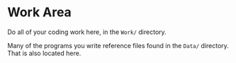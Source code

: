 # Work Area

Do all of your coding work here, in the `Work/` directory.  

Many of the programs you write reference files found in the `Data/` directory.
That is also located here.
